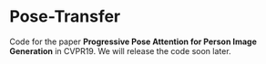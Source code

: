 # Pose-Transfer
Code for the paper **Progressive Pose Attention for Person Image Generation** in CVPR19. We will release the code soon later.
